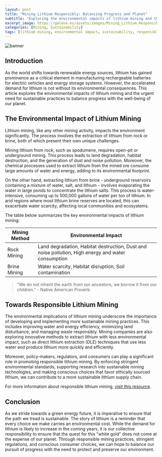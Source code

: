 ```yaml
---
layout: post
title: "Mining Lithium Responsibly: Balancing Progress and Planet"
subtitle: "Exploring the environmental impacts of lithium mining and the urgent need for sustainable practices."
excerpt_image: https://galena.es/assets/images/Mining_Lithium_Responsibly.png
categories: [Mining, Sustainability]
tags: [lithium mining, environmental impact, sustainability, responsible mining]
---
```


![banner](https://galena.es/assets/images/Mining_Lithium_Responsibly.png "Aerial view of a lithium mining site, showcasing the expansive landscape altered by mining activities, with visible environmental impacts such as deforested areas and water bodies affected by runoff, highlighting the importance of responsible mining practices.")

## Introduction
As the world shifts towards renewable energy sources, lithium has gained prominence as a critical element in manufacturing rechargeable batteries for electric vehicles and energy storage systems. However, the accelerated demand for lithium is not without its environmental consequences. This article explores the environmental impacts of lithium mining and the urgent need for sustainable practices to balance progress with the well-being of our planet.

## The Environmental Impact of Lithium Mining 
Lithium mining, like any other mining activity, impacts the environment significantly. The process involves the extraction of lithium from rock or brine, both of which present their own unique challenges.

Mining lithium from rock, such as spodumene, requires open-pit or underground mining. This process leads to land degradation, habitat destruction, and the generation of dust and noise pollution. Moreover, the chemical processes used to extract lithium from the mined ore consume large amounts of water and energy, adding to its environmental footprint.

On the other hand, extracting lithium from brine - underground reservoirs containing a mixture of water, salt, and lithium - involves evaporating the water in large ponds to concentrate the lithium salts. This process is water-intensive, consuming up to 500,000 gallons of water per ton of lithium. In arid regions where most lithium brine reserves are located, this can exacerbate water scarcity, affecting local communities and ecosystems.

The table below summarizes the key environmental impacts of lithium mining:

| Mining Method   | Environmental Impact     |
|-----------------|--------------------------|
| Rock Mining     | Land degradation, Habitat destruction, Dust and noise pollution, High energy and water consumption |
| Brine Mining    | Water scarcity, Habitat disruption, Soil contamination |

> "We do not inherit the earth from our ancestors; we borrow it from our children." - Native American Proverb

## Towards Responsible Lithium Mining 
The environmental implications of lithium mining underscore the importance of developing and implementing more sustainable mining practices. This includes improving water and energy efficiency, minimizing land disturbance, and managing waste responsibly. Mining companies are also exploring innovative methods to extract lithium with less environmental impact, such as direct lithium extraction (DLE) techniques that use less water and produce lithium more quickly and efficiently.

Moreover, policy-makers, regulators, and consumers can play a significant role in promoting responsible lithium mining. By enforcing stringent environmental standards, supporting research into sustainable mining technologies, and making conscious choices that favor ethically sourced lithium, we can contribute to a more sustainable lithium supply chain.

For more information about responsible lithium mining, [visit this resource](https://www.globalxetfs.com/a-deeper-look-at-lithiums-sustainability/).

## Conclusion
As we stride towards a green energy future, it is imperative to ensure that the path we tread is sustainable. The story of lithium is a reminder that every choice we make carries an environmental cost. While the demand for lithium is likely to increase in the coming years, it is our collective responsibility to ensure that the quest for this "white gold" does not come at the expense of our planet. Through responsible mining practices, stringent regulations, and conscious consumer choices, we can hope to balance our pursuit of progress with the need to protect and preserve our environment.